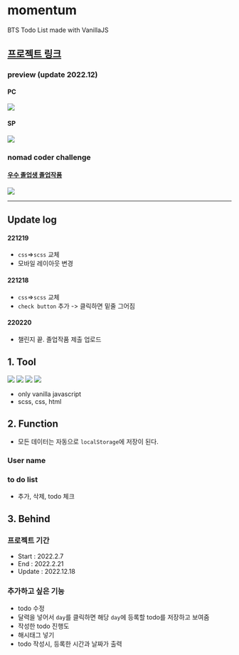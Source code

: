 # momentum

BTS Todo List made with VanillaJS

## <a href="https://leesaewa.github.io/momentum/">프로젝트 링크</a>

### preview (update 2022.12)

#### PC

<img src="https://user-images.githubusercontent.com/97646713/209439733-23f9e2f7-0ddd-4938-ab09-6718c5d7a860.jpg">

#### SP

<img src="https://user-images.githubusercontent.com/97646713/209439731-59be69e1-f254-47a3-ab1f-023c69659df8.JPG">

### nomad coder challenge

#### <a href="https://nomadcoders.co/community/thread/3057">우수 졸업생 졸업작품</a>

<img src="https://user-images.githubusercontent.com/97646713/209440051-6f86ef6b-1646-4bdb-8a91-04dbecd9ec09.jpg">

---

## Update log

#### 221219

- `css`=>`scss` 교체
- 모바일 레이아웃 변경

#### 221218

- `css`=>`scss` 교체
- `check button` 추가 -> 클릭하면 밑줄 그어짐

#### 220220

- 챌린지 끝. 졸업작품 제출 업로드

## 1. Tool

<img src="https://img.shields.io/badge/HTML5-E34F26?style=flat-square&logo=HTML5&logoColor=white"/>
<img src="https://img.shields.io/badge/CSS3-1572B6?style=flat-square&logo=CSS3&logoColor=white"/>
<img src="https://img.shields.io/badge/Sass-CC6699?style=flat-square&logo=Sass&logoColor=white"/>
<img src="https://img.shields.io/badge/JavaScript-F7DF1E?style=flat-square&logo=JavaScript&logoColor=black"/>

- only vanilla javascript
- scss, css, html

## 2. Function

- 모든 데이터는 자동으로 `localStorage`에 저장이 된다.

### User name

### to do list

- 추가, 삭제, todo 체크

## 3. Behind

### 프로젝트 기간

- Start : 2022.2.7
- End : 2022.2.21
- Update : 2022.12.18

### 추가하고 싶은 기능

- todo 수정
- 달력을 넣어서 `day`를 클릭하면 해당 `day`에 등록할 todo를 저장하고 보여줌
- 작성한 todo 진행도
- 해시태그 넣기
- todo 작성시, 등록한 시간과 날짜가 출력

